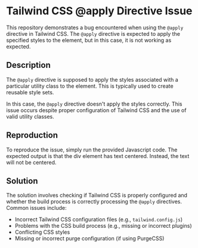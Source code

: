 # Tailwind CSS @apply Directive Issue

This repository demonstrates a bug encountered when using the `@apply` directive in Tailwind CSS. The `@apply` directive is expected to apply the specified styles to the element, but in this case, it is not working as expected.

## Description
The `@apply` directive is supposed to apply the styles associated with a particular utility class to the element. This is typically used to create reusable style sets.

In this case, the `@apply` directive doesn't apply the styles correctly. This issue occurs despite proper configuration of Tailwind CSS and the use of valid utility classes.

## Reproduction
To reproduce the issue, simply run the provided Javascript code.  The expected output is that the div element has text centered.  Instead, the text will not be centered.

## Solution
The solution involves checking if Tailwind CSS is properly configured and whether the build process is correctly processing the `@apply` directives.  Common issues include:
* Incorrect Tailwind CSS configuration files (e.g., `tailwind.config.js`)
* Problems with the CSS build process (e.g., missing or incorrect plugins)
* Conflicting CSS styles
* Missing or incorrect purge configuration (if using PurgeCSS)
